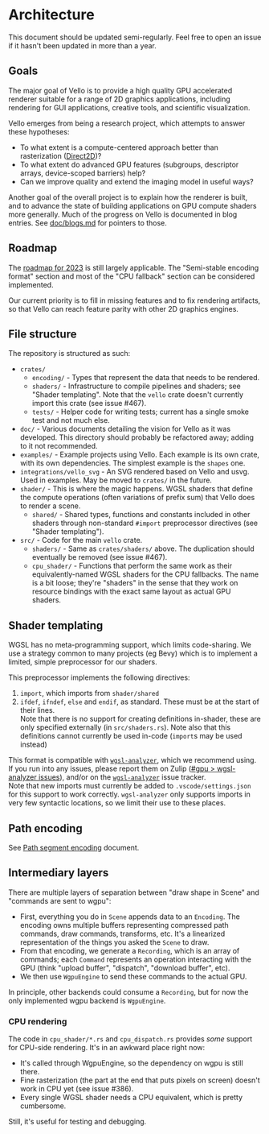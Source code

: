 
# Architecture

This document should be updated semi-regularly. Feel free to open an issue if it hasn't been updated in more than a year.

## Goals

The major goal of Vello is to provide a high quality GPU accelerated renderer suitable for a range of 2D graphics applications, including rendering for GUI applications, creative tools, and scientific visualization.

Vello emerges from being a research project, which attempts to answer these hypotheses:

- To what extent is a compute-centered approach better than rasterization ([Direct2D])?
- To what extent do advanced GPU features (subgroups, descriptor arrays, device-scoped barriers) help?
- Can we improve quality and extend the imaging model in useful ways?

Another goal of the overall project is to explain how the renderer is built, and to advance the state of building applications on GPU compute shaders more generally.
Much of the progress on Vello is documented in blog entries.
See [doc/blogs.md](doc/blogs.md) for pointers to those.


## Roadmap

The [roadmap for 2023](doc/roadmap_2023.md) is still largely applicable.
The "Semi-stable encoding format" section and most of the "CPU fallback" section can be considered implemented.

Our current priority is to fill in missing features and to fix rendering artifacts, so that Vello can reach feature parity with other 2D graphics engines.


## File structure

The repository is structured as such:

- `crates/`
  - `encoding/` - Types that represent the data that needs to be rendered.
  - `shaders/` - Infrastructure to compile pipelines and shaders; see "Shader templating". Note that the `vello` crate doesn't currently import this crate (see issue #467).
  - `tests/` - Helper code for writing tests; current has a single smoke test and not much else.
- `doc/` - Various documents detailing the vision for Vello as it was developed. This directory should probably be refactored away; adding to it not recommended.
- `examples/` - Example projects using Vello. Each example is its own crate, with its own dependencies. The simplest example is the `shapes` one.
- `integrations/vello_svg` - An SVG rendered based on Vello and usvg. Used in examples. May be moved to `crates/` in the future.
- `shader/` - This is where the magic happens. WGSL shaders that define the compute operations (often variations of prefix sum) that Vello does to render a scene.
  - `shared/` - Shared types, functions and constants included in other shaders through non-standard `#import` preprocessor directives (see "Shader templating").
- `src/` - Code for the main `vello` crate.
  - `shaders/` - Same as `crates/shaders/` above. The duplication should eventually be removed (see issue #467).
  - `cpu_shader/` - Functions that perform the same work as their equivalently-named WGSL shaders for the CPU fallbacks. The name is a bit loose; they're "shaders" in the sense that they work on resource bindings with the exact same layout as actual GPU shaders.


## Shader templating

WGSL has no meta-programming support, which limits code-sharing.
We use a strategy common to many projects (eg Bevy) which is to implement a limited, simple preprocessor for our shaders.

This preprocessor implements the following directives:

1. `import`, which imports from `shader/shared`
2. `ifdef`, `ifndef`, `else` and `endif`, as standard.
  These must be at the start of their lines.  
  Note that there is no support for creating definitions in-shader, these are only specified externally (in `src/shaders.rs`).
  Note also that this definitions cannot currently be used in-code (`import`s may be used instead)

This format is compatible with [`wgsl-analyzer`], which we recommend using.
If you run into any issues, please report them on Zulip ([#gpu > wgsl-analyzer issues](https://xi.zulipchat.com/#narrow/stream/197075-gpu/topic/wgsl-analyzer.20issues)), and/or on the [`wgsl-analyzer`] issue tracker.  
Note that new imports must currently be added to `.vscode/settings.json` for this support to work correctly.
`wgsl-analyzer` only supports imports in very few syntactic locations, so we limit their use to these places.


## Path encoding

See [Path segment encoding](./doc/pathseg.md) document.


## Intermediary layers

There are multiple layers of separation between "draw shape in Scene" and "commands are sent to wgpu":

- First, everything you do in `Scene` appends data to an `Encoding`.
The encoding owns multiple buffers representing compressed path commands, draw commands, transforms, etc. It's a linearized representation of the things you asked the `Scene` to draw.
- From that encoding, we generate a `Recording`, which is an array of commands; each `Command` represents an operation interacting with the GPU (think "upload buffer", "dispatch", "download buffer", etc).
- We then use `WgpuEngine` to send these commands to the actual GPU.

In principle, other backends could consume a `Recording`, but for now the only implemented wgpu backend is `WgpuEngine`.


### CPU rendering

The code in `cpu_shader/*.rs` and `cpu_dispatch.rs` provides *some* support for CPU-side rendering. It's in an awkward place right now:

- It's called through WgpuEngine, so the dependency on wgpu is still there.
- Fine rasterization (the part at the end that puts pixels on screen) doesn't work in CPU yet (see issue #386).
- Every single WGSL shader needs a CPU equivalent, which is pretty cumbersome.

Still, it's useful for testing and debugging.


[`wgsl-analyzer`]: https://marketplace.visualstudio.com/items?itemName=wgsl-analyzer.wgsl-analyzer
[direct2d]: https://docs.microsoft.com/en-us/windows/win32/direct2d/direct2d-portal
